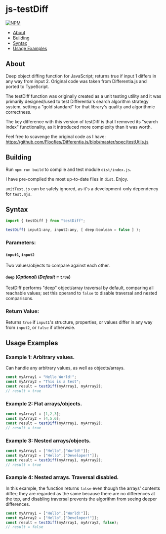 # js-testDiff

[![NPM](https://nodei.co/npm/js-testdiff.png?compact=true)](https://www.npmjs.com/package/js-testdiff)

- [About](#about)
- [Building](#building)
- [Syntax](#syntax)
- [Usage Examples](#usage-examples)

## About

Deep object diffing function for JavaScript; returns true if input 1 differs in any way from input 2. Original code was taken from Differentia.js and ported to TypeScript.

The testDiff function was originally created as a unit testing utility and it was primarily designed/used to test Differentia's search algorithm strategy system, setting a "gold standard" for that library's quality and algorithmic correctness.

The key difference with this version of testDiff is that I removed its "search index" functionality, as it introduced more complexity than it was worth.

Feel free to scavenge the original code as I have: https://github.com/Floofies/Differentia.js/blob/master/spec/testUtils.js

## Building

Run `npm run build` to compile and test module `dist/index.js`.

I have pre-compiled the most up-to-date files in `dist`. Enjoy.

`unitTest.js` can be safely ignored, as it's a development-only dependency for `test.mjs`.

## Syntax

```JavaScript
import { testDiff } from "testDiff";
```
```JavaScript
testDiff( input1:any, input2:any, [ deep:boolean = false ] );
```

### Parameters:

#### `input1`, `input2`

Two values/objects to compare against each other.

#### `deep` (_Optional_) (_Default = `true`_)

TestDiff performs "deep" object/array traversal by default, comparing all reachable values; set this operand to `false` to disable traversal and nested comparisons.

### Return Value:

Returns `true` if `input1`'s structure, properties, or values differ in any way from `input2`, or `false` if otherwsie.

## Usage Examples

### Example 1: Arbitrary values.

Can handle any arbitrary values, as well as objects/arrays.

```JavaScript
const myArray1 = "Hello World!";
const myArray2 = "This is a test";
const result = testDiff(myArray1, myArray2);
// result = true
```

### Example 2: Flat arrays/objects.

```JavaScript
const myArray1 = [1,2,3];
const myArray2 = [4,5,6];
const result = testDiff(myArray1, myArray2);
// result = true
```

### Example 3: Nested arrays/objects.

```JavaScript
const myArray1 = ["Hello",["World!"]];
const myArray2 = ["Hello",["Developer!"]];
const result = testDiff(myArray1, myArray2);
// result = true
```

### Example 4: Nested arrays. Traversal disabled.

In this example, the function returns `false` even though the arrays' contents differ; they are regarded as the same because there are no differences at the top, and disabling traversal prevents the algorithm from seeing deeper differences.

```JavaScript
const myArray1 = ["Hello",["World!"]];
const myArray2 = ["Hello",["Developer!"]];
const result = testDiff(myArray1, myArray2, false);
// result = false
```